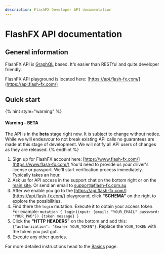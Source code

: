 ```yaml
---
description: FlashFX Developer API documentation
---
```


# FlashFX API documentation

## General information

FlashFX API is [GraphQL](http://graphql.github.io/learn/queries/) based. It's easier than RESTful and quite developer friendly.

FlashFX API playground is located here: [https://api.flash-fx.com/](https://api.flash-fx.com/)

## Quick start

{% hint style="warning" %}
#### Warning - BETA

The API is in the **beta** stage right now. It is subject to change without notice. While we will endeavour to not break existing API calls no guarantees are made at this stage of development.  We will notify all API users of changes as they are released.
{% endhint %}

1. Sign up for FlashFX account here: [https://www.flash-fx.com/](https://www.flash-fx.com/) You'd need to provide us your driver's license or passport. We'll start verification process immediately. Typically takes an hour.
2. Ask us for API access in the support chat on the bottom right or on the [main site](https://www.flash-fx.com/). Or send an email to support@flash-fx.com.au
3. After we enable you go to the [https://api.flash-fx.com/](https://api.flash-fx.com/) playground, click **"SCHEMA"** on the right to explore the possibilities.
4. Find there the `login` mutation. Execute it to obtain your access token. For example: `mutation { login(input: {email: "YOUR_EMAIL" password: "YOUR_PWD"}) {token message} }`
5. Click the **"HTTP HEADERS"** on the bottom and add this: `{"authorization": "Bearer YOUR_TOKEN"}`. Replace the `YOUR_TOKEN` with the token you just got.
6. Execute any other queries.

For more detailed instructions head to the [Basics](basics.md) page.

